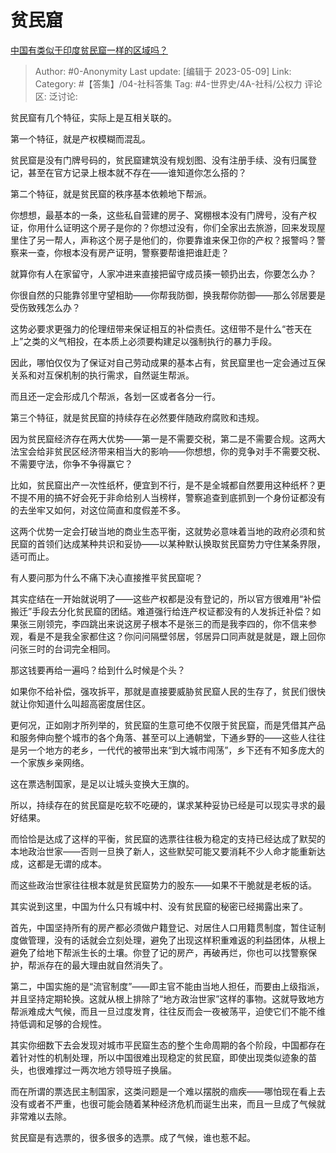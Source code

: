 # 贫民窟
[中国有类似于印度贫民窟一样的区域吗？](https://www.zhihu.com/question/41322877/answer/3012726428)

> Author: #0-Anonymity
> Last update: [编辑于 2023-05-09]
> Link:
> Category: #【答集】/04-社科答集 
> Tag: #4-世界史/4A-社科/公权力
> 评论区:
> 泛讨论:

贫民窟有几个特征，实际上是互相关联的。

第一个特征，就是产权模糊而混乱。

贫民窟是没有门牌号码的，贫民窟建筑没有规划图、没有注册手续、没有归属登记，甚至在官方记录上根本就不存在——谁知道你怎么搭的？

第二个特征，就是贫民窟的秩序基本依赖地下帮派。

你想想，最基本的一条，这些私自营建的房子、窝棚根本没有门牌号，没有产权证，你用什么证明这个房子是你的？你想过没有，你们全家出去旅游，回来发现屋里住了另一帮人，声称这个房子是他们的，你要靠谁来保卫你的产权？报警吗？警察来一查，你根本没有房产证明，警察要帮谁把谁赶走？

就算你有人在家留守，人家冲进来直接把留守成员揍一顿扔出去，你要怎么办？

你很自然的只能靠邻里守望相助——你帮我防御，换我帮你防御——那么邻居要是受伤致残怎么办？

这势必要求更强力的伦理纽带来保证相互的补偿责任。这纽带不是什么“苍天在上”之类的义气相投，在本质上必须要构建足以强制执行的暴力手段。

因此，哪怕仅仅为了保证对自己劳动成果的基本占有，贫民窟里也一定会通过互保关系和对互保机制的执行需求，自然诞生帮派。

而且还一定会形成几个帮派，各划一区或者各分一行。

第三个特征，就是贫民窟的持续存在必然要伴随政府腐败和违规。

因为贫民窟经济存在两大优势——第一是不需要交税，第二是不需要合规。这两大法宝会给非贫民区经济带来相当大的影响——你想想，你的竞争对手不需要交税、不需要守法，你争不争得赢它？

比如，贫民窟出产一次性纸杯，便宜到不行，是不是全城都自然要用这种纸杯？更不提不用的搞不好会死于非命给别人当榜样，警察追查到底抓到一个身份证都没有的去坐牢又如何，对这位简直和度假差不多。

这两个优势一定会打破当地的商业生态平衡，这就势必意味着当地的政府必须和贫民窟的首领们达成某种共识和妥协——以某种默认换取贫民窟势力守住某条界限，适可而止。

有人要问那为什么不痛下决心直接推平贫民窟呢？

其实症结在一开始就说明了——这些产权都是没有登记的，所以官方很难用“补偿搬迁”手段去分化贫民窟的团结。难道强行给连产权证都没有的人发拆迁补偿？如果张三刚领完，李四跳出来说这房子根本不是张三的而是我李四的，你不信来参观，看是不是我全家都住这？你问问隔壁邻居，邻居异口同声就是就是，跟上回你问张三时的台词完全相同。

那这钱要再给一遍吗？给到什么时候是个头？

如果你不给补偿，强攻拆平，那就是直接要威胁贫民窟人民的生存了，贫民们很快就让你知道什么叫超高密度居住区。

更何况，正如刚才所列举的，贫民窟的生意可绝不仅限于贫民窟，而是凭借其产品和服务伸向整个城市的各个角落、甚至可以上通朝堂，下通乡野的——这些人往往是另一个地方的老乡，一代代的被带出来“到大城市闯荡”，乡下还有不知多庞大的一个家族乡亲网络。

这在票选制国家，是足以让城头变换大王旗的。

所以，持续存在的贫民窟是吃软不吃硬的，谋求某种妥协已经是可以现实寻求的最好结果。

而恰恰是达成了这样的平衡，贫民窟的选票往往极为稳定的支持已经达成了默契的本地政治世家——否则一旦换了新人，这些默契可能又要消耗不少人命才能重新达成，这都是无谓的成本。

而这些政治世家往往根本就是贫民窟势力的股东——如果不干脆就是老板的话。

其实说到这里，中国为什么只有城中村、没有贫民窟的秘密已经揭露出来了。

首先，中国坚持所有的房产都必须做户籍登记、对居住人口用籍贯制度，暂住证制度做管理，没有的话就会立刻处理，避免了出现这样积重难返的利益团体，从根上避免了给地下帮派生长的土壤。你登了记的房产，再破再烂，你也可以找警察保护，帮派存在的最大理由就自然消失了。

第二，中国实施的是“流官制度”——即主官不能由当地人担任，而要由上级指派，并且坚持定期轮换。这就从根上排除了“地方政治世家”这样的事物。这就导致地方帮派难成大气候，而且一旦过度发育，往往反而会一夜被荡平，迫使它们不能不维持低调和足够的合规性。

其实你细数下去会发现对城市平民窟生态的整个生命周期的各个阶段，中国都存在着针对性的机制处理，所以中国很难出现稳定的贫民窟，即使出现类似迹象的苗头，也很难撑过一两次地方领导班子换届。

而在所谓的票选民主制国家，这类问题是一个难以摆脱的痼疾——哪怕现在看上去没有或者不严重，也很可能会随着某种经济危机而诞生出来，而且一旦成了气候就非常难以去除。

贫民窟是有选票的，很多很多的选票。成了气候，谁也惹不起。
